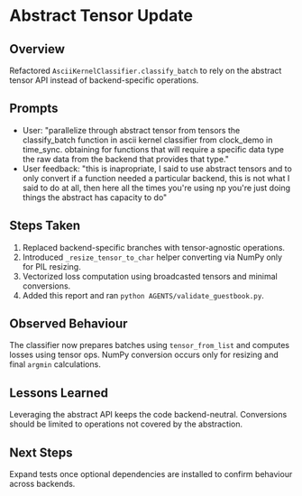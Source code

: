 # Abstract Tensor Update

## Overview
Refactored `AsciiKernelClassifier.classify_batch` to rely on the abstract tensor API instead of backend-specific operations.

## Prompts
- User: "parallelize through abstract tensor from tensors the classify_batch function in ascii kernel classifier from clock_demo in time_sync. obtaining for functions that will require a specific data type the raw data from the backend that provides that type."
- User feedback: "this is inapropriate, I said to use abstract tensors and to only convert if a function needed a particular backend, this is not what I said to do at all, then here all the times you're using np you're just doing things the abstract has capacity to do"

## Steps Taken
1. Replaced backend-specific branches with tensor-agnostic operations.
2. Introduced `_resize_tensor_to_char` helper converting via NumPy only for PIL resizing.
3. Vectorized loss computation using broadcasted tensors and minimal conversions.
4. Added this report and ran `python AGENTS/validate_guestbook.py`.

## Observed Behaviour
The classifier now prepares batches using `tensor_from_list` and computes losses using tensor ops. NumPy conversion occurs only for resizing and final `argmin` calculations.

## Lessons Learned
Leveraging the abstract API keeps the code backend-neutral. Conversions should be limited to operations not covered by the abstraction.

## Next Steps
Expand tests once optional dependencies are installed to confirm behaviour across backends.

